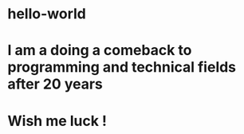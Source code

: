 # hello-world
# I am a doing a comeback to programming and technical fields after 20 years
# Wish me luck !
